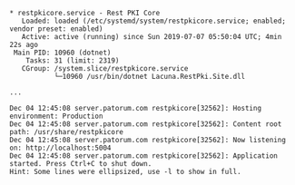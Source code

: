 ﻿```
* restpkicore.service - Rest PKI Core
   Loaded: loaded (/etc/systemd/system/restpkicore.service; enabled; vendor preset: enabled)
   Active: active (running) since Sun 2019-07-07 05:50:04 UTC; 4min 22s ago
 Main PID: 10960 (dotnet)
    Tasks: 31 (limit: 2319)
   CGroup: /system.slice/restpkicore.service
           └─10960 /usr/bin/dotnet Lacuna.RestPki.Site.dll

...

Dec 04 12:45:08 server.patorum.com restpkicore[32562]: Hosting environment: Production
Dec 04 12:45:08 server.patorum.com restpkicore[32562]: Content root path: /usr/share/restpkicore
Dec 04 12:45:08 server.patorum.com restpkicore[32562]: Now listening on: http://localhost:5004
Dec 04 12:45:08 server.patorum.com restpkicore[32562]: Application started. Press Ctrl+C to shut down.
Hint: Some lines were ellipsized, use -l to show in full.
```
